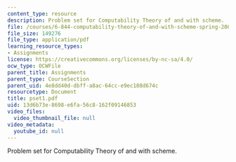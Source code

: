 ```yaml
---
content_type: resource
description: Problem set for Computability Theory of and with scheme.
file: /courses/6-844-computability-theory-of-and-with-scheme-spring-2003/13d6b73e8698e6fa56c8162f09146853_pset1.pdf
file_size: 149276
file_type: application/pdf
learning_resource_types:
- Assignments
license: https://creativecommons.org/licenses/by-nc-sa/4.0/
ocw_type: OCWFile
parent_title: Assignments
parent_type: CourseSection
parent_uid: 4e8dd40d-dbff-a8ac-64cc-e9ec108d674c
resourcetype: Document
title: pset1.pdf
uid: 13d6b73e-8698-e6fa-56c8-162f09146853
video_files:
  video_thumbnail_file: null
video_metadata:
  youtube_id: null
---
```

Problem set for Computability Theory of and with scheme.